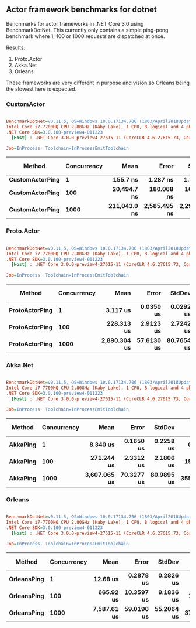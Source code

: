 ## Actor framework benchmarks for dotnet

Benchmarks for actor frameworks in .NET Core 3.0 using BenchmarkDotNet.
This currently only contains a simple ping-pong benchmark where 1, 100 or 1000 requests are dispatched at once.

Results:

1. Proto.Actor
2. Akka.Net
3. Orleans

These frameworks are very different in purpose and vision so Orleans being the slowest here is expected.

### CustomActor

``` ini

BenchmarkDotNet=v0.11.5, OS=Windows 10.0.17134.706 (1803/April2018Update/Redstone4)
Intel Core i7-7700HQ CPU 2.80GHz (Kaby Lake), 1 CPU, 8 logical and 4 physical cores
.NET Core SDK=3.0.100-preview4-011223
  [Host] : .NET Core 3.0.0-preview4-27615-11 (CoreCLR 4.6.27615.73, CoreFX 4.700.19.21213), 64bit RyuJIT

Job=InProcess  Toolchain=InProcessEmitToolchain  

```
|          Method | Concurrency |         Mean |        Error |       StdDev |   Gen 0 |  Gen 1 | Gen 2 | Allocated |
|---------------- |------------ |-------------:|-------------:|-------------:|--------:|-------:|------:|----------:|
| **CustomActorPing** |           **1** |     **155.7 ns** |     **1.287 ns** |     **1.141 ns** |  **0.0114** |      **-** |     **-** |     **216 B** |
| **CustomActorPing** |         **100** |  **20,494.7 ns** |   **180.068 ns** |   **168.436 ns** |  **1.2817** |      **-** |     **-** |   **24160 B** |
| **CustomActorPing** |        **1000** | **211,043.0 ns** | **2,585.495 ns** | **2,291.974 ns** | **12.6953** | **1.2207** |     **-** |  **240160 B** |


### Proto.Actor

``` ini

BenchmarkDotNet=v0.11.5, OS=Windows 10.0.17134.706 (1803/April2018Update/Redstone4)
Intel Core i7-7700HQ CPU 2.80GHz (Kaby Lake), 1 CPU, 8 logical and 4 physical cores
.NET Core SDK=3.0.100-preview4-011223
  [Host] : .NET Core 3.0.0-preview4-27615-11 (CoreCLR 4.6.27615.73, CoreFX 4.700.19.21213), 64bit RyuJIT

Job=InProcess  Toolchain=InProcessEmitToolchain  

```
|         Method | Concurrency |         Mean |      Error |     StdDev |    Gen 0 | Gen 1 | Gen 2 |  Allocated |
|--------------- |------------ |-------------:|-----------:|-----------:|---------:|------:|------:|-----------:|
| **ProtoActorPing** |           **1** |     **3.117 us** |  **0.0350 us** |  **0.0292 us** |   **0.0496** |     **-** |     **-** |    **1.13 KB** |
| **ProtoActorPing** |         **100** |   **228.313 us** |  **2.9123 us** |  **2.7242 us** |   **9.0332** |     **-** |     **-** |  **114.98 KB** |
| **ProtoActorPing** |        **1000** | **2,890.304 us** | **57.6130 us** | **80.7654 us** | **125.0000** |     **-** |     **-** | **1148.59 KB** |


### Akka.Net

``` ini

BenchmarkDotNet=v0.11.5, OS=Windows 10.0.17134.706 (1803/April2018Update/Redstone4)
Intel Core i7-7700HQ CPU 2.80GHz (Kaby Lake), 1 CPU, 8 logical and 4 physical cores
.NET Core SDK=3.0.100-preview4-011223
  [Host] : .NET Core 3.0.0-preview4-27615-11 (CoreCLR 4.6.27615.73, CoreFX 4.700.19.21213), 64bit RyuJIT

Job=InProcess  Toolchain=InProcessEmitToolchain  

```
|   Method | Concurrency |         Mean |      Error |     StdDev |    Gen 0 |    Gen 1 | Gen 2 |  Allocated |
|--------- |------------ |-------------:|-----------:|-----------:|---------:|---------:|------:|-----------:|
| **AkkaPing** |           **1** |     **8.340 us** |  **0.1650 us** |  **0.2258 us** |   **0.0763** |        **-** |     **-** |    **1.35 KB** |
| **AkkaPing** |         **100** |   **271.244 us** |  **2.3312 us** |  **2.1806 us** |  **15.6250** |        **-** |     **-** |  **137.48 KB** |
| **AkkaPing** |        **1000** | **3,607.065 us** | **70.3277 us** | **80.9895 us** | **355.4688** | **171.8750** |     **-** | **1374.43 KB** |


### Orleans

``` ini

BenchmarkDotNet=v0.11.5, OS=Windows 10.0.17134.706 (1803/April2018Update/Redstone4)
Intel Core i7-7700HQ CPU 2.80GHz (Kaby Lake), 1 CPU, 8 logical and 4 physical cores
.NET Core SDK=3.0.100-preview4-011223
  [Host] : .NET Core 3.0.0-preview4-27615-11 (CoreCLR 4.6.27615.73, CoreFX 4.700.19.21213), 64bit RyuJIT

Job=InProcess  Toolchain=InProcessEmitToolchain  

```
|      Method | Concurrency |        Mean |      Error |     StdDev |    Gen 0 |   Gen 1 | Gen 2 |  Allocated |
|------------ |------------ |------------:|-----------:|-----------:|---------:|--------:|------:|-----------:|
| **OrleansPing** |           **1** |    **12.68 us** |  **0.2878 us** |  **0.2826 us** |   **0.1068** |       **-** |     **-** |    **1.72 KB** |
| **OrleansPing** |         **100** |   **665.92 us** | **10.3597 us** |  **9.1836 us** |  **13.6719** |       **-** |     **-** |  **173.57 KB** |
| **OrleansPing** |        **1000** | **7,587.61 us** | **59.0190 us** | **55.2064 us** | **375.0000** | **54.6875** |     **-** | **1742.26 KB** |
